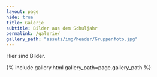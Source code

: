 ```yaml
---
layout: page
hide: true
title: Galerie
subtitle: Bilder aus dem Schuljahr
permalink: /galerie/
gallery_path: "assets/img/header/Gruppenfoto.jpg"
---
```


Hier sind Bilder.


{% include gallery.html gallery_path=page.gallery_path %}
